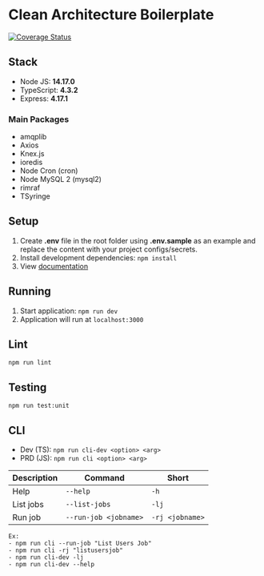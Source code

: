 # Clean Architecture Boilerplate

[![Coverage Status](https://coveralls.io/repos/github/somosphi/ts-clean-architecture-seed/badge.svg?branch=update-readme-file)](https://coveralls.io/github/somosphi/ts-clean-architecture-seed?branch=update-readme-file)

## Stack

- Node JS: **14.17.0**
- TypeScript: **4.3.2**
- Express: **4.17.1**

### Main Packages

- amqplib
- Axios
- Knex.js
- ioredis
- Node Cron (cron)
- Node MySQL 2 (mysql2)
- rimraf
- TSyringe

## Setup

1. Create **.env** file in the root folder using **.env.sample** as an example and replace the content with your project configs/secrets.
2. Install development dependencies:
   `npm install`
3. View [documentation](doc.md)

## Running

1. Start application: `npm run dev`
2. Application will run at `localhost:3000`

## Lint

`npm run lint`

## Testing

`npm run test:unit`

## CLI

- Dev (TS): `npm run cli-dev <option> <arg>`
- PRD (JS): `npm run cli <option> <arg>`

| Description | Command               | Short           |
| ----------- | --------------------- | --------------- |
| Help        | `--help`              | `-h`            |
| List jobs   | `--list-jobs`         | `-lj`           |
| Run job     | `--run-job <jobname>` | `-rj <jobname>` |

```
Ex:
- npm run cli --run-job "List Users Job"
- npm run cli -rj "listusersjob"
- npm run cli-dev -lj
- npm run cli-dev --help
```
